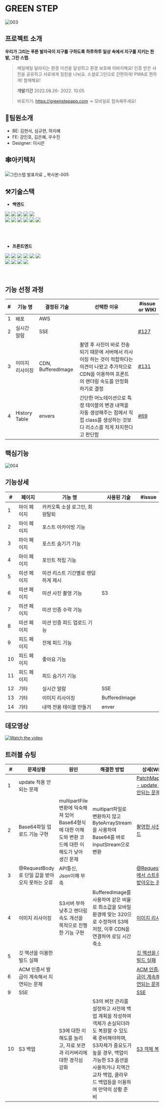# GREEN STEP

![003](https://user-images.githubusercontent.com/108536712/190843747-b6555f56-30e2-452d-9279-c25f704570bc.png)

## 프로젝트 소개


**우리가 그리는 푸른 발자국이 지구를 구하도록** 
**하루하루 일상 속에서 지구를 지키는 한 발, 그린 스탭.**

>
> 매일매일 달라지는 환경 미션을 달성하고 환경 보호에 이바지해요! 
> 인증 받은 사진을 공유하고 서로에게 칭찬을 나눠요. 
> 소셜로그인으로 간편하게! PWA로 편하게! 함께해요!
> 
> **개발기간**
> 2022.08.26- 2022. 10.05   
> 
> 바로가기: <https://greenstepapp.com>    -> 모바일로 접속해주세요!
> 



## 👥팀원소개
- BE: 김현서, 심규현, 하지혜
- FE: 강인호, 김은혜, 우수진
- Designer: 이시은   


## 🕸️아키텍처
![그린스텝 발표자료 _ 복사본-005](https://user-images.githubusercontent.com/108536712/193769500-054076d4-ccc5-46c9-a7f9-6e6163476e25.png)



## ⚒️기술스택  

- **백엔드**   
<div align='left' >
    <img src="https://img.shields.io/badge/java-007396?style=flat-square&logo=java&logoColor=white">
    <img src="https://img.shields.io/badge/spring-6DB33F?style=flat-square&logo=spring&logoColor=white">
    <img src="https://img.shields.io/badge/springboot-6DB33F?style=flat-square&logo=springboot&logoColor=black">
    <img src="https://img.shields.io/badge/gradle-02303A?style=flat-square&logo=gradle&logoColor=black">
    <img src="https://img.shields.io/badge/mysql-4479A1?style=flat-square&logo=mysql&logoColor=black">
    <br/>
    <img src="https://img.shields.io/badge/amazon%20aws-f7f7f7?style=flat-square&logo=amazon%20aws&logoColor=f89400">
    <img src="https://img.shields.io/badge/CodeDepoly-1F497D?style=flat-square&logo=CodeDepoly&logoColor=white">
    <img src="https://img.shields.io/badge/S3-FC5230?style=flat-square&logo=S3&logoColor=white">
    <img src="https://img.shields.io/badge/CloudFront-FF9900?style=flat-square&logo=CloudFront&logoColor=white">
    <img src="https://img.shields.io/badge/github-181717?style=flat-square&logo=github&logoColor=white">
    <img src="https://img.shields.io/badge/github%20actions-0769AD?style=flat-square&logo=github%20actions&logoColor=white">
</div> 
<br/>    <br/>    <br/>

- **프론트엔드**
<div align='left'>
    <img src="https://img.shields.io/badge/html-E34F26?style=flat-square&logo=html5&logoColor=white">
    <img src="https://img.shields.io/badge/css-1572B6?style=flat-square&logo=css3&logoColor=white">
    <img src="https://img.shields.io/badge/sass-CC6699?style=flat-square&logo=sass&logoColor=white">
    <img src="https://img.shields.io/badge/javascript-F7DF1E?style=flat-square&logo=javascript&logoColor=black">
    <img src="https://img.shields.io/badge/react-61DAFB?style=flat-square&logo=react&logoColor=black">
    <img src="https://img.shields.io/badge/redux-764ABC?style=flat-square&logo=redux&logoColor=black">
    <br/>
    <img src="https://img.shields.io/badge/figma-F24E1E?style=flat-square&logo=figma&logoColor=black">
    <img src="https://img.shields.io/badge/aws-232F3E?style=flat-square&logo=aws&logoColor=black">
    <img src="https://img.shields.io/badge/github-white?style=flat-square&logo=github&logoColor=black">
    <img src="https://img.shields.io/badge/github%20actions-0769AD?style=flat-square&logo=github%20actions&logoColor=white">
</div> 
<br/><br/>
  

   




## 기능 선정 과정
| # | 기능 명 | 결정된 기술 | 선택한 이유 |  #issue or WIKI |
|---|---|---|---|---|
| 1 |  배포 | AWS  |   |  |   
| 2 |  실시간 알람 | SSE  |   |  [#127](https://github.com/GreenStep99/Backend/issues/127)  |   
| 3 |  이미지 리사이징 | CDN, BufferedImage  | 촬영 후 사진이 바로 전송되기 때문에 서버에서 리사이징 하는 것이 적합하다는 의견이 나왔고 추가적으로 CDN을 이용하여 프론트의 랜더링 속도를 안정화 하기로 결정  | [#131](https://github.com/GreenStep99/Backend/issues/131) |    
| 4 |  History Table |  envers | 간단한 어노테이션으로 특정 테이블의 변경 내역을 자동 생성해주는 점에서 직접 class를 생성하는 것보다 리소스를 적게 차지한다고 판단함  |[#69](https://github.com/GreenStep99/Backend/issues/69)  |



## 핵심기능
![004](https://user-images.githubusercontent.com/108536712/190843752-6c950e4e-0f9c-49b0-8795-d70d40abcb5e.png)   


## 기능상세
| # | 페이지 | 기능 명 | 사용된 기술 | #issue|  
|---|---|---|---|---|
| 1 |  마이 페이지 | 카카오톡 소셜 로그인, 회원탈퇴  |   |   |
| 2 |  마이 페이지 | 포스트 아카이빙 기능  |   |   |
| 3 |  마이 페이지 | 포스트 숨기기 기능  |   |  |
| 4 |  마이 페이지 | 포인트 적립 기능 |   |   |
| 5 | 미션 페이지  | 미션 리스트 기간별로 랜덤하게 제시  |   |   |
| 6 | 미션 페이지  | 미션 사진 촬영 기능  | S3 |   |
| 7 | 미션 페이지  | 미션 인증 수락 기능  |   |   |
| 8 | 미션 페이지  | 미션 인증 피드 업로드 기능  |   |   |
| 9 | 피드 페이지  | 전체 피드 기능  |   |   |
| 10 | 피드 페이지  | 좋아요 기능  |   |   |
| 11 | 피드 페이지  | 피드 숨기기 기능  |   |   |
| 12 | 기타  | 실시간 알람  |  SSE |   |  
| 13 | 기타  | 이미지 리사이징  |  BufferedImage |    | 
| 14 | 기타  | 내역 전용 테이블 만들기 | enver |  |



## 데모영상    

[![Watch the video](https://img.youtube.com/vi/L4lZPjanLBY/hqdefault.jpg)](https://youtu.be/L4lZPjanLBY)

## 트러블 슈팅

| # | 문제상황 | 원인 | 해결한 방법 | 상세(WIKI)|   
|---|---|---|---|---|
| 1 |  update 적용 안되는 문제 |   |   |[PatchMapping - update 적용 안되는 문제](https://github.com/GreenStep99/Backend/wiki/Trouble-Shooting#patchmapping-jpa "위키로 이동합니다.")|   
| 2 |  Base64파일 업로드 기능 구현 |multipartFile 변환에 익숙해져 있어 Base64형식에 대한 이해도와 변환 코드에 대한 이해도가 낮아 생긴 문제  | multipart파일로 변환하지 않고 ByteArrayStream을 사용하여 Base64를 바로 InputStream으로 변환  | [촬영한 사진 업로드](https://github.com/GreenStep99/Backend/wiki/Trouble-Shooting#%EC%9D%B4%EB%AF%B8%EC%A7%80-%EC%97%85%EB%A1%9C%EB%93%9C-%EC%A4%91-%EC%B4%AC%EC%98%81%ED%95%9C-%EC%82%AC%EC%A7%84-%EC%97%85%EB%A1%9C%EB%93%9C--base64-%ED%8C%8C%EC%9D%BC- "위키로 이동합니다.")  |
| 3 | @RequestBody로 단일 값을 받아오지 못하는 오류 | API통신, Json이해 부족  |   | [@RequestBody에서 스트링 값만 받아오는 경우](https://github.com/GreenStep99/Backend/wiki/Trouble-Shooting#requestbody%EC%97%90%EC%84%9C-%EC%8A%A4%ED%8A%B8%EB%A7%81-%EA%B0%92%EB%A7%8C-%EB%B0%9B%EC%95%84%EC%98%A4%EB%8A%94-%EA%B2%BD%EC%9A%B0 "위키로 이동합니다.") |
| 4 |  이미지 리사이징 | S3서버 부하 낮추고 랜더링 속도 개선을 목적으로 진행한 기능 구현 | BufferedImage를 사용하여 같은 비율로 최소값을 모바일 환경에 맞는 320으로  수정하여 S3에 저장, 이후 CDN을 연결하여 로딩 시간 축소  |  [이미지 리사이징](https://github.com/GreenStep99/Backend/wiki/Trouble-Shooting#%EC%9D%B4%EB%AF%B8%EC%A7%80-%EB%A6%AC%EC%82%AC%EC%9D%B4%EC%A7%95 "위키로 이동합니다.")   |
| 5 |  깃 액션을 이용한 빌드 실패 |   |   |  [깃 액션을 이용한 빌드 실패](https://github.com/GreenStep99/Backend/wiki/Trouble-Shooting#%EA%B9%83-%EC%95%A1%EC%85%98%EC%9D%84-%EC%9D%B4%EC%9A%A9%ED%95%9C-%EB%B9%8C%EB%93%9C-%EC%8B%A4%ED%8C%A8 "위키로 이동합니다.")   |
| 6 |  ACM 인증서 발급이 계속해서 지연되는 문제 |   |   |  [ACM 인증서 발급이 계속해서 지연되는 문제](https://github.com/GreenStep99/Backend/wiki/Trouble-Shooting "위키로 이동합니다.")   |
| 9 |  SSE |   |   |  [SSE](https://github.com/GreenStep99/Backend/wiki/Trouble-Shooting#주소 "위키로 이동합니다.")   |
| 10 |  S3 백업 | S3에 대한 이해도를 늘리고, 자료 보관과 리커버리에 대한 경각심 강화  | S3의 버전 관리를 설정하고 사전에 백업 계획을 작성하여 객체가 손실되더라도 복원할 수 있도록 준비해야하며, S3자체가 중요도가 높을 경우, 백업이 가능한 S3 옵션을 사용하거나 지역간 교차 백업, 클라우드 백업등을 이용하여 만약의 상황 준비   |  [S3 객체 복원](https://github.com/GreenStep99/Backend/wiki/Trouble-Shooting#주소 "위키로 이동합니다.")   |

